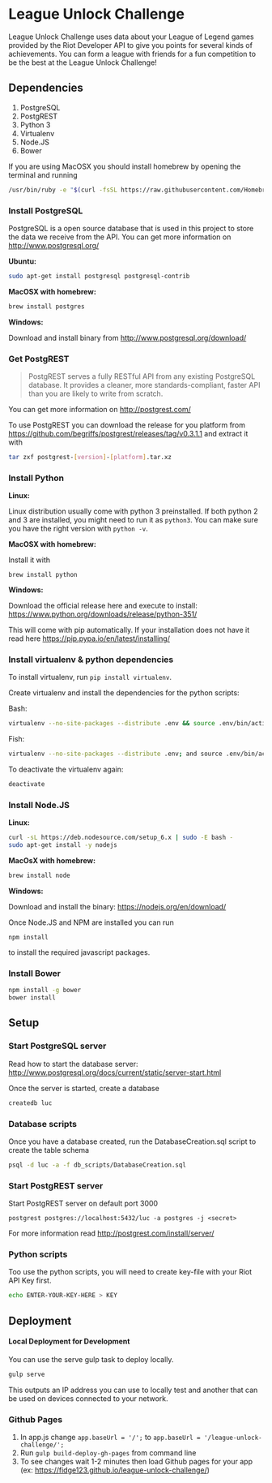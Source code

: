 # League Unlock Challenge #

League Unlock Challenge uses data about your League of Legend games provided by the Riot Developer API to give you points for several kinds of achievements. You can form a league with friends for a fun competition to be the best at the League Unlock Challenge!

## Dependencies ##

1. PostgreSQL
2. PostgREST
3. Python 3
4. Virtualenv
5. Node.JS
6. Bower

If you are using MacOSX you should install homebrew by opening the terminal and running

``` bash
/usr/bin/ruby -e "$(curl -fsSL https://raw.githubusercontent.com/Homebrew/install/master/install)"
```

### Install PostgreSQL ###

PostgreSQL is a open source database that is used in this project to store the data we receive from the API. You can get more information on http://www.postgresql.org/

**Ubuntu:**

``` bash
sudo apt-get install postgresql postgresql-contrib
```

**MacOSX with homebrew:**

``` bash
brew install postgres
```

**Windows:**

Download and install binary from http://www.postgresql.org/download/

### Get PostgREST ###

> PostgREST serves a fully RESTful API from any existing PostgreSQL database. It provides a cleaner, more standards-compliant, faster API than you are likely to write from scratch.

You can get more information on http://postgrest.com/

To use PostgREST you can download the release for you platform from https://github.com/begriffs/postgrest/releases/tag/v0.3.1.1 and extract it with
``` bash
tar zxf postgrest-[version]-[platform].tar.xz
```

### Install Python ###

**Linux:**

Linux distribution usually come with python 3 preinstalled. If both python 2 and 3 are installed, you might need to run it as `python3`. You can make sure you have the right version with `python -v`.

**MacOSX with homebrew:**

Install it with

```
brew install python
```

**Windows:**

Download the official release here and execute to install: https://www.python.org/downloads/release/python-351/

This will come with pip automatically. If your installation does not have it read here https://pip.pypa.io/en/latest/installing/

### Install virtualenv & python dependencies ###

To install virtualenv, run `pip install virtualenv`.

Create virtualenv and install the dependencies for the python scripts:

Bash:
``` bash
virtualenv --no-site-packages --distribute .env && source .env/bin/activate && pip install -r db_scripts/requirements.txt
```

Fish:
``` bash
virtualenv --no-site-packages --distribute .env; and source .env/bin/activate.fish; and pip install -r db_scripts/requirements.txt
```

To deactivate the virtualenv again:

``` bash
deactivate
```

### Install Node.JS ###

**Linux:**

``` bash
curl -sL https://deb.nodesource.com/setup_6.x | sudo -E bash -
sudo apt-get install -y nodejs
```

**MacOsX with homebrew:**

``` bash
brew install node
```

**Windows:**

Download and install the binary: https://nodejs.org/en/download/


Once Node.JS and NPM are installed you can run
```
npm install
```
to install the required javascript packages.

### Install Bower ###

``` bash
npm install -g bower
bower install
```

## Setup ##

### Start PostgreSQL server ###

Read how to start the database server: http://www.postgresql.org/docs/current/static/server-start.html

Once the server is started, create a database

``` bash
createdb luc
```

### Database scripts ###

Once you have a database created, run the DatabaseCreation.sql script to create the table schema

``` bash
psql -d luc -a -f db_scripts/DatabaseCreation.sql
```

### Start PostgREST server ###

Start PostgREST server on default port 3000
```
postgrest postgres://localhost:5432/luc -a postgres -j <secret>
```
For more information read http://postgrest.com/install/server/

### Python scripts ###

Too use the python scripts, you will need to create key-file with your Riot API Key first.

``` bash
echo ENTER-YOUR-KEY-HERE > KEY
```
<TODO>

## Deployment ##

#### Local Deployment for Development

You can use the serve gulp task to deploy locally.

```sh
gulp serve
```

This outputs an IP address you can use to locally test and another that can be used on devices connected to your network.

### Github Pages ###

1. In app.js change `app.baseUrl = '/';` to `app.baseUrl = '/league-unlock-challenge/';`
2. Run `gulp build-deploy-gh-pages` from command line
3. To see changes wait 1-2 minutes then load Github pages for your app (ex: https://fidge123.github.io/league-unlock-challenge/)
